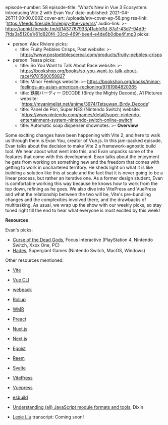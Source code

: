 episode-number: 58
episode-title: 'What’s New in Vue 3 Ecosystem: Introducing Vite 2 with Evan You'
date-published: 2021-04-26T11:00:00.000Z
cover-art: /uploads/etv-cover-ep-58.png
rss-link: 'https://feeds.fireside.fm/enjoy-the-vue/rss'
audio-link: >-
  https://aphid.fireside.fm/d/1437767933/41abfd1d-87a1-43d7-94d9-7fda3a5120e1/61d820f4-33cd-469f-bee4-e4de6b0dbe4f.mp3
picks:
  - person: Alex Riviere
    picks:
      - title: Fruity Pebbles Crisps, Post
        website: >-
          https://www.postpebblescereal.com/products/fruity-pebbles-crisps
  - person: Tessa
    picks:
      - title: So You Want to Talk About Race
        website: >-
          https://bookshop.org/books/so-you-want-to-talk-about-race/9781580058827
      - title: Minor Feelings
        website: >-
          https://bookshop.org/books/minor-feelings-an-asian-american-reckoning/9781984820365
      - title: 鉄腕バーディー DECODE (Birdy the Mighty Decode), A1 Pictures
        website: 'https://myanimelist.net/anime/3974/Tetsuwan_Birdy_Decode'
      - title: Panel de Pon, Super NES (Nintendo Switch)
        website: 'https://www.nintendo.com/games/detail/super-nintendo-entertainment-system-nintendo-switch-online-switch'
      - title: Automatic soap dispenser
shownotes: >-
  **Overview**


  Some exciting changes have been happening with Vite 2, and here to walk us
  through them is Evan You, creator of Vue.js. In this jam-packed episode, Evan
  talks about the decision to make Vite 2 a framework-agnostic build tool. We
  hear about what went into this, and Evan unpacks some of the features that
  come with this development. Evan talks about the enjoyment he gets from
  working on something new and the freedom that comes with getting to work in
  unchartered territory. He sheds light on what it is like building a solution
  like this at scale and the fact that it is never going to be a linear process,
  but rather an iterative one. As a former design student, Evan is comfortable
  working this way because he knows how to work from the top down, refining as
  he goes. We also dive into VitePress and VuePress and what the relationship
  between the two will be, Vite's pre-bundling changes and the complexities
  involved there, and the drawbacks of multitasking. As usual, we wrap up the
  show with our weekly picks, so stay tuned right till the end to hear what
  everyone is most excited by this week!


  **Resources**


  Evan's picks:

  - [Curse of the Dead Gods](https://www.focus-home.com/en-us/games/curse-of-the-dead-gods), Focus Interactive (PlayStation 4, Nintendo Switch, Xxox One, PC)
  - [Hades](https://www.supergiantgames.com/games/hades), Supergiant Games (Nintendo Switch, MacOS, Windows)


  Other resources mentioned:

  - [Vite](https://vitejs.dev)

  - [Vue CLI](https://cli.vuejs.org)

  - [webpack](https://webpack.js.org)

  - [Rollup](https://rollupjs.org)

  - [WMR](https://github.com/preactjs/wmr/blob/main/packages/wmr/README.md)

  - [Preact](https://preactjs.com)

  - [Nuxt.js](https://nuxtjs.org)

  - [Next.js](https://nextjs.org)

  - [Egoist](https://github.com/egoist)

  - [Reem](https://github.com/andrejewski/reem/wiki/Introducing-Reem)

  - [Svelte](https://svelte.dev)

  - [VitePress](https://vitepress.vuejs.org)

  - [Vuepress](https://vuepress.vuejs.org)

  - [esbuild](https://esbuild.github.io)

  - [Understanding (all) JavaScript module formats and tools](https://weblogs.asp.net/dixin/understanding-all-javascript-module-formats-and-tools), Dixin

  - [Lexie Liu](https://www.youtube.com/channel/UCrWmDUvmK1LmFKjqTrfx_Kw)
transcript: Coming soon!
